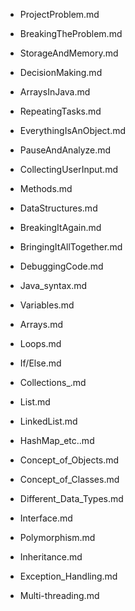 - ProjectProblem.md
- BreakingTheProblem.md
- StorageAndMemory.md
- DecisionMaking.md
- ArraysInJava.md
- RepeatingTasks.md
- EverythingIsAnObject.md
- PauseAndAnalyze.md
- CollectingUserInput.md
- Methods.md
- DataStructures.md
- BreakingItAgain.md
- BringingItAllTogether.md
- DebuggingCode.md


- Java_syntax.md
- Variables.md
- Arrays.md
- Loops.md
- If/Else.md
- Collections_.md
- List.md
- LinkedList.md
- HashMap_etc..md
- Concept_of_Objects.md
- Concept_of_Classes.md
- Different_Data_Types.md
- Interface.md
- Polymorphism.md
- Inheritance.md
- Exception_Handling.md
- Multi-threading.md